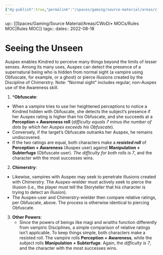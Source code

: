 ```yaml
---
{"dg-publish":true,"permalink":"/spaces/gaming/source-material/areas/c-wo-d/genre/vampire/v20/rules/seeing-the-unseen/","dgHomeLink":true,"dgPassFrontmatter":true}
---
```


up:: [[Spaces/Gaming/Source Material/Areas/CWoD/• MOCs/Rules MOC|Rules MOC]]
tags:: 
dates:: 2022-08-18

# Seeing the Unseen
Auspex enables Kindred to perceive many things beyond the limits of lesser senses. Among its many uses, Auspex can detect the presence of a supernatural being who is hidden from normal sight (a vampire using Obfuscate, for example, or a ghost) or pierce illusions created by the Discipline of Chimerstry. Note: “Normal sight” includes regular, non-Auspex use of the Awareness skill. 

1) ***Obfuscate**: 
* When a vampire tries to use her heightened perceptions to notice a Kindred hidden with Obfuscate, she detects the subject’s presence if her Auspex rating is higher than his Obfuscate, and she succeeds at a **Perception + Awareness roll** (*difficulty equals 7 minus the number of dots by which her Auspex exceeds his Obfuscate*). 
* Conversely, if the target’s Obfuscate outranks her Auspex, he remains undiscovered. 
* If the two ratings are equal, both characters make a ***resisted roll*** of **Perception + Awareness** (Auspex user) against **Manipulation + Subterfuge** (Obfuscate user). *The difficulty for both rolls is 7*, and the character with the most successes wins. 

2) **Chimerstry**: 
* Likewise, vampires with Auspex may seek to penetrate illusions created with Chimerstry. The Auspex-wielder must actively seek to pierce the illusion (i.e., the player must tell the Storyteller that his character is trying to detect an illusion).
* The Auspex-user and Chimerstry-wielder then compare relative ratings, per Obfuscate, above. The process is otherwise identical to piercing Obfuscate.

3) **Other Powers**: 
   * Since the powers of beings like magi and wraiths function differently from vampiric Disciplines, a simple comparison of relative ratings isn’t applicable. To keep things simple, both characters make a resisted roll. The vampire rolls **Perception + Awareness**, while the subject rolls **Manipulation + Subterfuge**. Again, the *difficulty is 7*, and the character with the most successes wins.